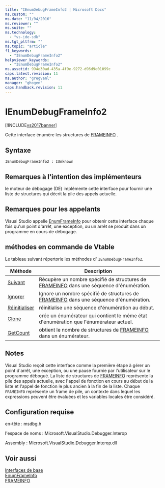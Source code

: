 ```yaml
---
title: "IEnumDebugFrameInfo2 | Microsoft Docs"
ms.custom: ""
ms.date: "11/04/2016"
ms.reviewer: ""
ms.suite: ""
ms.technology: 
  - "vs-ide-sdk"
ms.tgt_pltfrm: ""
ms.topic: "article"
f1_keywords: 
  - "IEnumDebugFrameInfo2"
helpviewer_keywords: 
  - "IEnumDebugFrameInfo2"
ms.assetid: 994e30ad-435a-4f9e-9272-d96d9e01099c
caps.latest.revision: 11
ms.author: "gregvanl"
manager: "ghogen"
caps.handback.revision: 11
---
```

# IEnumDebugFrameInfo2
[!INCLUDE[vs2017banner](../../../code-quality/includes/vs2017banner.md)]

Cette interface énumère les structures de [FRAMEINFO](../../../extensibility/debugger/reference/frameinfo.md) .  
  
## Syntaxe  
  
```  
IEnumDebugFrameInfo2 : IUnknown  
```  
  
## Remarques à l'intention des implémenteurs  
 le moteur de débogage \(DE\) implémente cette interface pour fournir une liste de structures qui décrit la pile des appels actuelle.  
  
## Remarques pour les appelants  
 Visual Studio appelle [EnumFrameInfo](../../../extensibility/debugger/reference/idebugthread2-enumframeinfo.md) pour obtenir cette interface chaque fois qu'un point d'arrêt, une exception, ou un arrêt se produit dans un programme en cours de débogage.  
  
## méthodes en commande de Vtable  
 Le tableau suivant répertorie les méthodes d' `IEnumDebugFrameInfo2`.  
  
|Méthode|Description|  
|-------------|-----------------|  
|[Suivant](../Topic/IEnumDebugFrameInfo2::Next.md)|Récupère un nombre spécifié de structures de [FRAMEINFO](../../../extensibility/debugger/reference/frameinfo.md) dans une séquence d'énumération.|  
|[Ignorer](../../../extensibility/debugger/reference/ienumdebugframeinfo2-skip.md)|Ignore un nombre spécifié de structures de [FRAMEINFO](../../../extensibility/debugger/reference/frameinfo.md) dans une séquence d'énumération.|  
|[Réinitialiser](../../../extensibility/debugger/reference/ienumdebugframeinfo2-reset.md)|réinitialise une séquence d'énumération au début.|  
|[Clone](../../../extensibility/debugger/reference/ienumdebugframeinfo2-clone.md)|crée un énumérateur qui contient le même état d'énumération que l'énumérateur actuel.|  
|[GetCount](../Topic/IEnumDebugFrameInfo2::GetCount.md)|obtient le nombre de structures de [FRAMEINFO](../../../extensibility/debugger/reference/frameinfo.md) dans un énumérateur.|  
  
## Notes  
 Visual Studio reçoit cette interface comme la première étape à gérer un point d'arrêt, une exception, ou une pause fournie par l'utilisateur sur le programme débogué.  La liste de structures de [FRAMEINFO](../../../extensibility/debugger/reference/frameinfo.md) représente la pile des appels actuelle, avec l'appel de fonction en cours au début de la liste et l'appel de fonction le plus ancien à la fin de la liste.  Chaque `FRAMEINFO` représente un frame de pile, un contexte dans lequel les expressions peuvent être évaluées et les variables locales être considéré.  
  
## Configuration requise  
 en\-tête : msdbg.h  
  
 l'espace de noms : Microsoft.VisualStudio.Debugger.Interop  
  
 Assembly : Microsoft.VisualStudio.Debugger.Interop.dll  
  
## Voir aussi  
 [Interfaces de base](../../../extensibility/debugger/reference/core-interfaces.md)   
 [EnumFrameInfo](../../../extensibility/debugger/reference/idebugthread2-enumframeinfo.md)   
 [FRAMEINFO](../../../extensibility/debugger/reference/frameinfo.md)